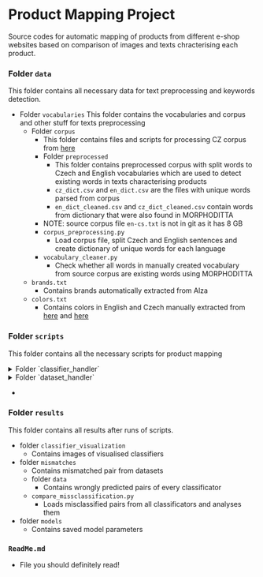 # Product Mapping Project
Source codes for automatic mapping of products from different e-shop websites based on comparison of images and texts chracterising each product.

### Folder `data`
This folder contains all necessary data for text preprocessing and keywords detection.
- Folder `vocabularies`
   This folder contains the vocabularies and corpus and other stuff for texts preprocessing
    - Folder `corpus`
      - This folder contains files and scripts for processing CZ corpus from [here](https://www.paracrawl.eu/index.php)
      - Folder `preprocessed`
        - This folder contains preprocessed corpus with split words to Czech and English vocabularies which are used to detect existing words in texts characterising products
        - `cz_dict.csv` and `en_dict.csv` are the files with unique words parsed from corpus
        - `en_dict_cleaned.csv` and `cz_dict_cleaned.csv` contain words from dictionary that were also found in MORPHODITTA
      - NOTE: source corpus file `en-cs.txt` is not in git as it has 8 GB
      - `corpus_preprocessing.py`
        - Load corpus file, split Czech and English sentences and create dictionary of unique words for each language 
      - `vocabulary_cleaner.py`
        - Check whether all words in manually created vocabulary from source corpus are existing words using MORPHODITTA
    - `brands.txt`
      - Contains brands automatically extracted from Alza 
    - `colors.txt`
      - Contains colors in English and Czech manually extracted from [here](https://www.color-ize.com/color-list.php) and [here](https://cs.wikipedia.org/wiki/Seznam_barev)

### Folder `scripts`
This folder contains all the necessary scripts for product mapping
<details>
  <summary>Folder `classifier_handler`</summary>
  <p>
    This folder contains configurable parameters for model classificators
    - `classifiers.py`
      - Contains all possible models to be trained to find matching products
    - `evaluate_classifier.py`
      - Contains all necessary functions for evaluation of classifiers
  </p>
</details>

<details>
  <summary>Folder `dataset_handler`</summary>
  <p>
    This folder contains all the necessary scripts for dataset preprocessing and similarity computations
    -  Folder `dataset_upload`
        This folder contains all the necessary scripts for uploading the dataset from platform and its scraping
        - `combine_initial_datasets.py`
          - TODO: 
        - `pairs_to_url.py`
          - TODO:
        - `repair_excel_with_hyperlinks.py`
          - TODO:
        - `scraped_datasets_to_pairs_datasets.py`
          - TODO:
        - `upload_dataset.py`
          - TODO:
    - Folder `preprocessing` 
        This folder contains all the necessary scripts for images and texts preprocessing
        - Folder `images`
            This folder contains all the necessary scripts for images preprocessing
            - folder image_hash_creator
              - This folder contains javascript code to create hashes from images using apify run from cmd call main.js which creates hashes of images in given folder
              - `image_preprocessing.py`
                - Preprocess images: crop and if necessary resize them, detect objects in them 
        - Folder `texts`
            This folder contains all the necessary scripts for texts preprocessing
            - `text_preprocessing.py`
              - Preprocess all texts characterising the products
            - `keywords_detection.py`
              - Detect all important words in products - ids, colors, brands, units, parameters, unspecified numbers, words out of vocabularies
    - Folder `similarity_computation`
        This folder contains all the necessary scripts for similarity score computation
        - folder *images*
          - This folder contains all the necessary scripts for comparison images of the products
          - `compute_hashes_similarity.py`
            - Compares created hashes using bit distance (comparison of % of bits that differs) and select the most similar images - they have the highest similarity of hashes
        - folder `texts`
          - This folder contains all the necessary scripts for comparison names of the products
          - `compute_texts_similarity.py`
            - Compute similarity between two texts according to the ids, colors, brands, units, parameters, unspecified numbers, words out of vocabularies and selected descriptive and the most characterising words and according to the cosine similarity of vectors created from all words by tf.idf
          - `compute_specifications_similarity.py`
            - Compute similarity between two specifications according to matching the parameters names and comparing their values
        - `dataset_analyser.py`
          -  Contains functions for analysing the datasets
        - `pairs_filtering.py`
          - Contains methods for filtering of nonmatching pairs in two datasets with products according to the price and descripttive words and words similarity
    -`actor_model_interface.py`
        - Interface for product-mapping-trainer and product-mapping-executor that are used to preprocess datasets to train and save the model and to load trained model and predict possibly matching pairs
    - `congfiguration.py`
        - Contains all parameters and other configuration stuff that can be configured for model training and data preprocessing 
  </p>
</details>
  
- 

 
### Folder `results`
This folder contains all results after runs of scripts.
- folder `classifier_visualization`
  - Contains images of visualised classifiers
- folder `mismatches`
  - Contains mismatched pair from datasets
  - folder `data`
    - Contains wrongly predicted pairs of every classificator 
  - `compare_missclassification.py`
    - Loads misclassified pairs from all classificators and analyses them
- folder `models`
  - Contains saved model parameters


### `ReadMe.md`
- File you should definitely read!

